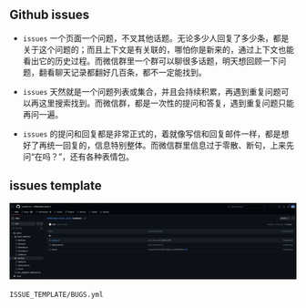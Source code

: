 ## Github issues

- `issues` 一个页面一个问题，不叉其他话题。无论多少人回复了多少条，都是关于这个问题的；而且上下文是有关联的，哪怕你是新来的，通过上下文也能看出它的历史过程。而微信群里一个群可以聊很多话题，明天想回顾一下问题，翻看聊天记录都翻好几百条，都不一定能找到。

- `issues` 天然就是一个问题列表或集合，并且会持续积累，再遇到重复问题可以再这里搜索找到。而微信群，都是一次性的提问和答复，遇到重复问题只能再问一遍。

- `issues` 的提问和回复都是非常正式的，着就像写信和回复邮件一样，都是想好了再统一回复的，信息特别整体。而微信群里信息过于零散、断句，上来先问“在吗？”，还有各种表情包。

## issues template

![alt text](image.png)

`ISSUE_TEMPLATE/BUGS.yml`
